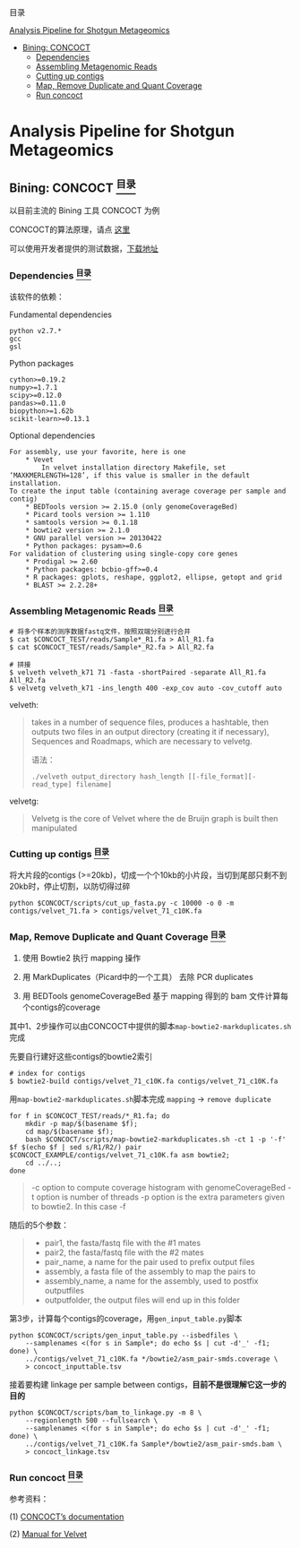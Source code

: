 <a name="content">目录</a>

[Analysis Pipeline for Shotgun Metageomics](#title)
- [Bining: CONCOCT](#bining)
	- [Dependencies](#dependencies)
	- [Assembling Metagenomic Reads](#assemble)
	- [Cutting up contigs](#cutting-up-contigs)
	- [Map, Remove Duplicate and Quant Coverage](#map-remove-dup-quant-coverage)
	- [Run concoct](#run-concoct)







<h1 name="title">Analysis Pipeline for Shotgun Metageomics</h1>

<a name="bining"><h2>Bining: CONCOCT [<sup>目录</sup>](#content)</h2></a>

以目前主流的 Bining 工具 CONCOCT 为例

CONCOCT的算法原理，请点 [这里](Algorithms-in-Bioinformatics.md#bining-concoct)

可以使用开发者提供的测试数据，[下载地址](https://github.com/BinPro/CONCOCT-test-data/releases)

<a name="dependencies"><h3>Dependencies [<sup>目录</sup>](#content)</h3></a>

该软件的依赖：

Fundamental dependencies

```
python v2.7.*
gcc
gsl
```

Python packages

```
cython>=0.19.2
numpy>=1.7.1
scipy>=0.12.0
pandas>=0.11.0
biopython>=1.62b
scikit-learn>=0.13.1
```

Optional dependencies

```
For assembly, use your favorite, here is one
	* Vevet
		In velvet installation directory Makefile, set ‘MAXKMERLENGTH=128’, if this value is smaller in the default installation.
To create the input table (containing average coverage per sample and contig)
	* BEDTools version >= 2.15.0 (only genomeCoverageBed)
	* Picard tools version >= 1.110
	* samtools version >= 0.1.18
	* bowtie2 version >= 2.1.0
	* GNU parallel version >= 20130422
	* Python packages: pysam>=0.6
For validation of clustering using single-copy core genes
	* Prodigal >= 2.60
	* Python packages: bcbio-gff>=0.4
	* R packages: gplots, reshape, ggplot2, ellipse, getopt and grid
	* BLAST >= 2.2.28+
```

<a name="assemble"><h3>Assembling Metagenomic Reads [<sup>目录</sup>](#content)</h3></a>

```
# 将多个样本的测序数据fastq文件，按照双端分别进行合并
$ cat $CONCOCT_TEST/reads/Sample*_R1.fa > All_R1.fa
$ cat $CONCOCT_TEST/reads/Sample*_R2.fa > All_R2.fa

# 拼接
$ velveth velveth_k71 71 -fasta -shortPaired -separate All_R1.fa All_R2.fa
$ velvetg velveth_k71 -ins_length 400 -exp_cov auto -cov_cutoff auto
```

velveth:

> takes in a number of sequence files, produces a hashtable, then outputs two files in an output directory (creating it if necessary), Sequences and Roadmaps, which are necessary to velvetg. 
> 
> 语法：
> 
> ```
> ./velveth output_directory hash_length [[-file_format][-read_type] filename]
> ```

velvetg:

> Velvetg is the core of Velvet where the de Bruijn graph is built then manipulated

<a name="cutting-up-contigs"><h3>Cutting up contigs [<sup>目录</sup>](#content)</h3></a>

将大片段的contigs (>=20kb)，切成一个个10kb的小片段，当切到尾部只剩不到20kb时，停止切割，以防切得过碎

```
python $CONCOCT/scripts/cut_up_fasta.py -c 10000 -o 0 -m contigs/velvet_71.fa > contigs/velvet_71_c10K.fa
```
<a name="map-remove-dup-quant-coverage"><h3>Map, Remove Duplicate and Quant Coverage [<sup>目录</sup>](#content)</h3></a>

1. 使用 Bowtie2 执行 mapping 操作

2. 用 MarkDuplicates（Picard中的一个工具） 去除 PCR duplicates

3. 用 BEDTools genomeCoverageBed 基于 mapping 得到的 bam 文件计算每个contigs的coverage

其中1、2步操作可以由CONCOCT中提供的脚本`map-bowtie2-markduplicates.sh`完成

先要自行建好这些contigs的bowtie2索引

```
# index for contigs
$ bowtie2-build contigs/velvet_71_c10K.fa contigs/velvet_71_c10K.fa
```
用`map-bowtie2-markduplicates.sh`脚本完成 `mapping` -> `remove duplicate`

```
for f in $CONCOCT_TEST/reads/*_R1.fa; do
    mkdir -p map/$(basename $f);
    cd map/$(basename $f);
    bash $CONCOCT/scripts/map-bowtie2-markduplicates.sh -ct 1 -p '-f' $f $(echo $f | sed s/R1/R2/) pair $CONCOCT_EXAMPLE/contigs/velvet_71_c10K.fa asm bowtie2;
    cd ../..;
done
```

> -c option to compute coverage histogram with genomeCoverageBed
> -t option is number of threads
> -p option is the extra parameters given to bowtie2. In this case -f

随后的5个参数：

> - pair1, the fasta/fastq file with the #1 mates
> - pair2, the fasta/fastq file with the #2 mates
> - pair_name, a name for the pair used to prefix output files
> - assembly, a fasta file of the assembly to map the pairs to
> - assembly_name, a name for the assembly, used to postfix outputfiles
> - outputfolder, the output files will end up in this folder

第3步，计算每个contigs的coverage，用`gen_input_table.py`脚本

```
python $CONCOCT/scripts/gen_input_table.py --isbedfiles \
	--samplenames <(for s in Sample*; do echo $s | cut -d'_' -f1; done) \
	../contigs/velvet_71_c10K.fa */bowtie2/asm_pair-smds.coverage \
	> concoct_inputtable.tsv
```

接着要构建 linkage per sample between contigs，**目前不是很理解它这一步的目的**

```
python $CONCOCT/scripts/bam_to_linkage.py -m 8 \
	--regionlength 500 --fullsearch \
	--samplenames <(for s in Sample*; do echo $s | cut -d'_' -f1; done) \
	../contigs/velvet_71_c10K.fa Sample*/bowtie2/asm_pair-smds.bam \
	> concoct_linkage.tsv
```

<a name="run-concoct"><h3>Run concoct [<sup>目录</sup>](#content)</h3></a>



参考资料：

(1) [CONCOCT’s documentation](http://concoct.readthedocs.io/en/latest/index.html)

(2) [Manual for Velvet](https://www.ebi.ac.uk/~zerbino/velvet/Manual.pdf)
